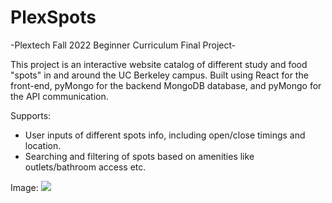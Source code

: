 # PlexSpots

-Plextech Fall 2022 Beginner Curriculum Final Project-

This project is an interactive website catalog of different study and food "spots" in and around the UC Berkeley campus. Built using React for the front-end, pyMongo for the backend MongoDB database, and pyMongo for the API communication. 

Supports:
  * User inputs of different spots info, including open/close timings and location. 
  * Searching and filtering of spots based on amenities like outlets/bathroom access etc. 
  
 Image: 
![](https://user-images.githubusercontent.com/54967572/210293829-2bf550c2-d3e8-448f-acaa-10944ba0c4cc.png)
